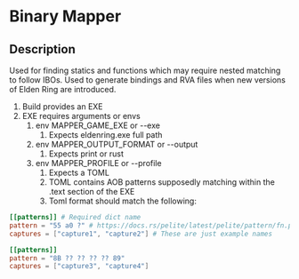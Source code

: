 # Binary Mapper

## Description
Used for finding statics and functions which may require nested matching to follow IBOs. Used to generate bindings and RVA files when new versions of Elden Ring are introduced.
1. Build provides an EXE
1. EXE requires arguments or envs
    1. env MAPPER_GAME_EXE or --exe
        1. Expects eldenring.exe full path
    1. env MAPPER_OUTPUT_FORMAT or --output
        1. Expects print or rust
    1. env MAPPER_PROFILE or --profile
        1. Expects a TOML
        1. TOML contains AOB patterns supposedly matching within the .text section of the EXE
        1. Toml format should match the following: 
```toml
[[patterns]] # Required dict name
pattern = "55 a0 ?" # https://docs.rs/pelite/latest/pelite/pattern/fn.parse.html
captures = ["capture1", "capture2"] # These are just example names

[[patterns]]
pattern = "8B ?? ?? ?? ?? 89"
captures = ["capture3", "capture4"]
```